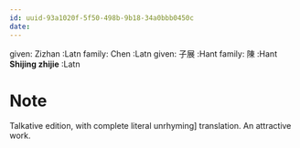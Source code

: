 ```yaml
---
id: uuid-93a1020f-5f50-498b-9b18-34a0bbb0450c
date: 
---
```


given: Zizhan :Latn
family: Chen  :Latn
given: 子展 :Hant
family: 陳 :Hant
**Shijing zhijie** :Latn
# Note
Talkative edition, with complete literal unrhyming] translation.  An attractive work.